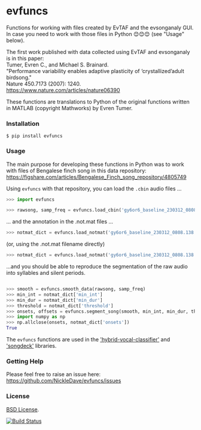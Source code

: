 # evfuncs
Functions for working with files created by EvTAF and the evsonganaly GUI.  
In case you need to work with those files in Python 😊😊😊 (see "Usage" below).

The first work published with data collected using EvTAF and evsonganaly is in this paper:  
Tumer, Evren C., and Michael S. Brainard.  
"Performance variability enables adaptive plasticity of ‘crystallized’adult birdsong."  
Nature 450.7173 (2007): 1240.  
<https://www.nature.com/articles/nature06390>  

These functions are translations to Python of the original functions 
written in MATLAB (copyright Mathworks) by Evren Tumer.

### Installation
`$ pip install evfuncs`

### Usage

The main purpose for developing these functions in Python was to 
work with files of Bengalese finch song in this data repository:  
<https://figshare.com/articles/Bengalese_Finch_song_repository/4805749>

Using `evfuncs` with that repository, you can load the `.cbin` audio files ...
```Python
>>> import evfuncs

>>> rawsong, samp_freq = evfuncs.load_cbin('gy6or6_baseline_230312_0808.138.cbin')
```

... and the annotation in the .not.mat files ...
```Python
>>> notmat_dict = evfuncs.load_notmat('gy6or6_baseline_230312_0808.138.cbin')
```
(or, using the .not.mat filename directly)
```Python
>>> notmat_dict = evfuncs.load_notmat('gy6or6_baseline_230312_0808.138.not.mat')
```

...and you should be able to reproduce the segmentation of the raw audio
into syllables and silent periods.
```Python

>>> smooth = evfuncs.smooth_data(rawsong, samp_freq)
>>> min_int = notmat_dict['min_int']
>>> min_dur = notmat_dict['min_dur']
>>> threshold = notmat_dict['threshold']
>>> onsets, offsets = evfuncs.segment_song(smooth, min_int, min_dur, threshold)
>>> import numpy as np
>>> np.allclose(onsets, notmat_dict['onsets'])
True
```

The `evfuncs` functions are used in the 
['hybrid-vocal-classifier'](https://hybrid-vocal-classifier.readthedocs.io/en/latest/) 
and ['songdeck'](https://github.com/NickleDave/songdeck) libraries.

### Getting Help
Please feel free to raise an issue here:  
https://github.com/NickleDave/evfuncs/issues

### License
[BSD License](./LICENSE).

[![Build Status](https://travis-ci.com/NickleDave/evfuncs.svg?branch=master)](https://travis-ci.com/NickleDave/evfuncs)